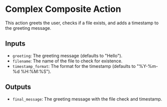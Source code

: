 # Complex Composite Action

This action greets the user, checks if a file exists, and adds a timestamp to the greeting message.

## Inputs

- `greeting`: The greeting message (defaults to "Hello").
- `filename`: The name of the file to check for existence.
- `timestamp_format`: The format for the timestamp (defaults to "%Y-%m-%d %H:%M:%S").

## Outputs

- `final_message`: The greeting message with the file check and timestamp.

